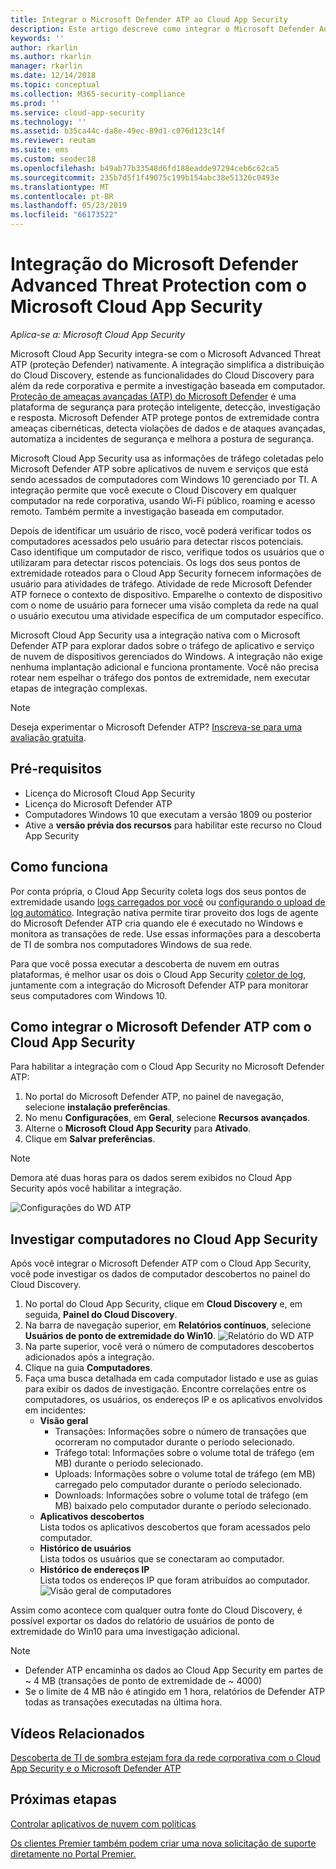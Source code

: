 ```yaml
---
title: Integrar o Microsoft Defender ATP ao Cloud App Security
description: Este artigo descreve como integrar o Microsoft Defender Advanced Threat Protection com o Cloud App Security para visibilidade aprimorada de TI sombra e o gerenciamento de riscos.
keywords: ''
author: rkarlin
ms.author: rkarlin
manager: rkarlin
ms.date: 12/14/2018
ms.topic: conceptual
ms.collection: M365-security-compliance
ms.prod: ''
ms.service: cloud-app-security
ms.technology: ''
ms.assetid: b35ca44c-da8e-49ec-89d1-c076d123c14f
ms.reviewer: reutam
ms.suite: ems
ms.custom: seodec18
ms.openlocfilehash: b49ab77b33548d6fd188eadde97294ceb6c62ca5
ms.sourcegitcommit: 235b7d5f1f49075c199b154abc38e51326c0493e
ms.translationtype: MT
ms.contentlocale: pt-BR
ms.lasthandoff: 05/23/2019
ms.locfileid: "66173522"
---
```

# <a name="microsoft-defender-advanced-threat-protection-integration-with-microsoft-cloud-app-security"></a>Integração do Microsoft Defender Advanced Threat Protection com o Microsoft Cloud App Security

*Aplica-se a: Microsoft Cloud App Security*

Microsoft Cloud App Security integra-se com o Microsoft Advanced Threat ATP (proteção Defender) nativamente. A integração simplifica a distribuição do Cloud Discovery, estende as funcionalidades do Cloud Discovery para além da rede corporativa e permite a investigação baseada em computador. [Proteção de ameaças avançadas (ATP) do Microsoft Defender](https://docs.microsoft.com/windows/security/threat-protection/windows-defender-atp/windows-defender-advanced-threat-protection) é uma plataforma de segurança para proteção inteligente, detecção, investigação e resposta. Microsoft Defender ATP protege pontos de extremidade contra ameaças cibernéticas, detecta violações de dados e de ataques avançadas, automatiza a incidentes de segurança e melhora a postura de segurança.

Microsoft Cloud App Security usa as informações de tráfego coletadas pelo Microsoft Defender ATP sobre aplicativos de nuvem e serviços que está sendo acessados de computadores com Windows 10 gerenciado por TI. A integração permite que você execute o Cloud Discovery em qualquer computador na rede corporativa, usando Wi-Fi público, roaming e acesso remoto. Também permite a investigação baseada em computador.

Depois de identificar um usuário de risco, você poderá verificar todos os computadores acessados pelo usuário para detectar riscos potenciais. Caso identifique um computador de risco, verifique todos os usuários que o utilizaram para detectar riscos potenciais. Os logs dos seus pontos de extremidade roteados para o Cloud App Security fornecem informações de usuário para atividades de tráfego. Atividade de rede Microsoft Defender ATP fornece o contexto de dispositivo. Emparelhe o contexto de dispositivo com o nome de usuário para fornecer uma visão completa da rede na qual o usuário executou uma atividade específica de um computador específico.

Microsoft Cloud App Security usa a integração nativa com o Microsoft Defender ATP para explorar dados sobre o tráfego de aplicativo e serviço de nuvem de dispositivos gerenciados do Windows. A integração não exige nenhuma implantação adicional e funciona prontamente. Você não precisa rotear nem espelhar o tráfego dos pontos de extremidade, nem executar etapas de integração complexas.

> [!NOTE]
> Deseja experimentar o Microsoft Defender ATP? [Inscreva-se para uma avaliação gratuita](https://www.microsoft.com/WindowsForBusiness/windows-atp?ocid=docs-wdatp-assignaccess-abovefoldlink).
>


## <a name="prerequisites"></a>Pré-requisitos

- Licença do Microsoft Cloud App Security
- Licença do Microsoft Defender ATP
- Computadores Windows 10 que executam a versão 1809 ou posterior
- Ative a **versão prévia dos recursos** para habilitar este recurso no Cloud App Security

## <a name="how-it-works"></a>Como funciona

Por conta própria, o Cloud App Security coleta logs dos seus pontos de extremidade usando [logs carregados por você](create-snapshot-cloud-discovery-reports.md) ou [configurando o upload de log automático](discovery-docker.md). Integração nativa permite tirar proveito dos logs de agente do Microsoft Defender ATP cria quando ele é executado no Windows e monitora as transações de rede. Use essas informações para a descoberta de TI de sombra nos computadores Windows de sua rede.

Para que você possa executar a descoberta de nuvem em outras plataformas, é melhor usar os dois o Cloud App Security [coletor de log](discovery-docker.md), juntamente com a integração do Microsoft Defender ATP para monitorar seus computadores com Windows 10.

## <a name="how-to-integrate-microsoft-defender-atp-with-cloud-app-security"></a>Como integrar o Microsoft Defender ATP com o Cloud App Security

Para habilitar a integração com o Cloud App Security no Microsoft Defender ATP:

1. No portal do Microsoft Defender ATP, no painel de navegação, selecione **instalação preferências**.
2. No menu **Configurações**, em **Geral**, selecione **Recursos avançados**.
3. Alterne o **Microsoft Cloud App Security** para **Ativado**.
4. Clique em **Salvar preferências**.

>[!NOTE]
> Demora até duas horas para os dados serem exibidos no Cloud App Security após você habilitar a integração.
>

   ![Configurações do WD ATP](./media/wdatp-settings.png)

## <a name="investigate-machines-in-cloud-app-security"></a>Investigar computadores no Cloud App Security

Após você integrar o Microsoft Defender ATP com o Cloud App Security, você pode investigar os dados de computador descobertos no painel do Cloud Discovery.

1. No portal do Cloud App Security, clique em **Cloud Discovery** e, em seguida, **Painel do Cloud Discovery**.
2. Na barra de navegação superior, em **Relatórios contínuos**, selecione **Usuários de ponto de extremidade do Win10**.
  ![Relatório do WD ATP](./media/win10-dashboard-report.png)
3. Na parte superior, você verá o número de computadores descobertos adicionados após a integração.
4. Clique na guia **Computadores**.
5. Faça uma busca detalhada em cada computador listado e use as guias para exibir os dados de investigação. Encontre correlações entre os computadores, os usuários, os endereços IP e os aplicativos envolvidos em incidentes:
   - **Visão geral**
      - Transações: Informações sobre o número de transações que ocorreram no computador durante o período selecionado.
      - Tráfego total: Informações sobre o volume total de tráfego (em MB) durante o período selecionado.
     - Uploads: Informações sobre o volume total de tráfego (em MB) carregado pelo computador durante o período selecionado.
     - Downloads: Informações sobre o volume total de tráfego (em MB) baixado pelo computador durante o período selecionado.
   - **Aplicativos descobertos**<br>
  Lista todos os aplicativos descobertos que foram acessados pelo computador.
   - **Histórico de usuários**<br>
    Lista todos os usuários que se conectaram ao computador.
   - **Histórico de endereços IP**<br>
    Lista todos os endereços IP que foram atribuídos ao computador.
 ![Visão geral de computadores](./media/machines-overview.png)
 
Assim como acontece com qualquer outra fonte do Cloud Discovery, é possível exportar os dados do relatório de usuários de ponto de extremidade do Win10 para uma investigação adicional. 

> [!NOTE]
> - Defender ATP encaminha os dados ao Cloud App Security em partes de ~ 4 MB (transações de ponto de extremidade de ~ 4000)
> - Se o limite de 4 MB não é atingido em 1 hora, relatórios de Defender ATP todas as transações executadas na última hora.

## <a name="related-videos"></a>Vídeos Relacionados

[Descoberta de TI de sombra estejam fora da rede corporativa com o Cloud App Security e o Microsoft Defender ATP](https://www.youtube.com/watch?v=f8hbvbY1Hnc)  

## <a name="next-steps"></a>Próximas etapas 
[Controlar aplicativos de nuvem com políticas](control-cloud-apps-with-policies.md) 

[Os clientes Premier também podem criar uma nova solicitação de suporte diretamente no Portal Premier.](https://premier.microsoft.com/)  
  
